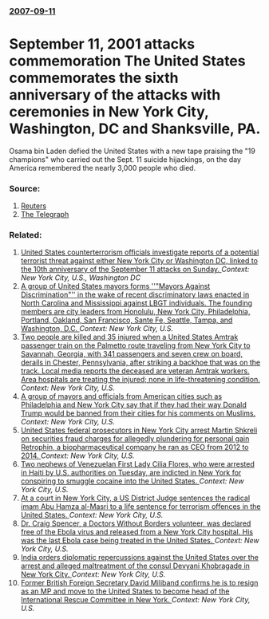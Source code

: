 ### [2007-09-11](/news/2007/09/11/index.md)

#  September 11, 2001 attacks commemoration The United States commemorates the sixth anniversary of the attacks with ceremonies in New York City, Washington, DC and Shanksville, PA. 

Osama bin Laden defied the United States with a new tape praising the &quot;19 champions&quot; who carried out the Sept. 11 suicide hijackings, on the day America remembered the nearly 3,000 people who died.


### Source:

1. [Reuters](http://www.reuters.com/article/topNews/idUSN1135875320070911?feedType=RSS&feedName=topNews)
2. [The Telegraph](http://www.telegraph.co.uk/news/main.jhtml?xml=/news/2007/09/11/wny111.xml)

### Related:

1. [United States counterterrorism officials investigate reports of a potential terrorist threat against either New York City or Washington DC, linked to the 10th anniversary of the September 11 attacks on Sunday. ](/news/2011/09/8/united-states-counterterrorism-officials-investigate-reports-of-a-potential-terrorist-threat-against-either-new-york-city-or-washington-dc.md) _Context: New York City, U.S., Washington DC_
2. [A group of United States mayors forms ''"Mayors Against Discrimination"'' in the wake of  recent discriminatory laws enacted  in North Carolina and Mississippi against LBGT individuals. The founding members are city leaders from Honolulu, New York City, Philadelphia, Portland, Oakland, San Francisco, Sante Fe, Seattle, Tampa, and Washington, D.C. ](/news/2016/04/8/a-group-of-united-states-mayors-forms-mayors-against-discrimination-in-the-wake-of-recent-discriminatory-laws-enacted-in-north-carol.md) _Context: New York City, U.S._
3. [Two people are killed and 35 injured when a United States Amtrak passenger train on the Palmetto route traveling from New York City to Savannah, Georgia, with 341 passengers and seven crew on board, derails in Chester, Pennsylvania, after striking a backhoe that was on the track. Local media reports the deceased are veteran Amtrak workers. Area hospitals are treating the injured; none in life-threatening condition. ](/news/2016/04/3/two-people-are-killed-and-35-injured-when-a-united-states-amtrak-passenger-train-on-the-palmetto-route-traveling-from-new-york-city-to-savan.md) _Context: New York City, U.S._
4. [A group of mayors and officials from American cities such as Philadelphia and New York City say that if they had their way Donald Trump would be banned from their cities for his comments on Muslims. ](/news/2015/12/9/a-group-of-mayors-and-officials-from-american-cities-such-as-philadelphia-and-new-york-city-say-that-if-they-had-their-way-donald-trump-woul.md) _Context: New York City, U.S._
5. [United States federal prosecutors in New York City arrest Martin Shkreli on securities fraud charges for allegedly plundering for personal gain Retrophin, a biopharmaceutical company he ran as CEO from 2012 to 2014. ](/news/2015/12/17/united-states-federal-prosecutors-in-new-york-city-arrest-martin-shkreli-on-securities-fraud-charges-for-allegedly-plundering-for-personal-g.md) _Context: New York City, U.S._
6. [Two nephews of  Venezuelan First Lady Cilia Flores, who were arrested in Haiti by U.S. authorities on Tuesday, are indicted in New York for conspiring to smuggle cocaine into the United States. ](/news/2015/11/12/two-nephews-of-venezuelan-first-lady-cilia-flores-who-were-arrested-in-haiti-by-u-s-authorities-on-tuesday-are-indicted-in-new-york-for.md) _Context: New York City, U.S._
7. [At a court in New York City, a US District Judge sentences the radical imam Abu Hamza al-Masri to a life sentence for terrorism offences in the United States. ](/news/2015/01/9/at-a-court-in-new-york-city-a-us-district-judge-sentences-the-radical-imam-abu-hamza-al-masri-to-a-life-sentence-for-terrorism-offences-in.md) _Context: New York City, U.S._
8. [Dr. Craig Spencer, a Doctors Without Borders volunteer, was declared free of the Ebola virus and released from a New York City hospital. His was the last Ebola case being treated in the United States. ](/news/2014/11/11/dr-craig-spencer-a-doctors-without-borders-volunteer-was-declared-free-of-the-ebola-virus-and-released-from-a-new-york-city-hospital-his.md) _Context: New York City, U.S._
9. [India orders diplomatic repercussions against the United States over the arrest and alleged maltreatment of the consul Devyani Khobragade in New York City. ](/news/2013/12/17/india-orders-diplomatic-repercussions-against-the-united-states-over-the-arrest-and-alleged-maltreatment-of-the-consul-devyani-khobragade-in.md) _Context: New York City, U.S._
10. [Former British Foreign Secretary David Miliband confirms he is to resign as an MP and move to the United States to become head of the International Rescue Committee in New York. ](/news/2013/03/26/former-british-foreign-secretary-david-miliband-confirms-he-is-to-resign-as-an-mp-and-move-to-the-united-states-to-become-head-of-the-intern.md) _Context: New York City, U.S._
